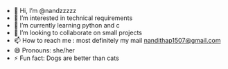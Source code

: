 - 👋 Hi, I’m @nandzzzzz
- 👀 I’m interested in technical requirements 
- 🌱 I’m currently learning python and c
- 💞️ I’m looking to collaborate on small projects 
- 📫 How to reach me : most definitely my mail nandithap1507@gmail.com
- 😄 Pronouns: she/her
- ⚡ Fun fact: Dogs are better than cats

<!---
nandzzzzz/nandzzzzz is a ✨ special ✨ repository because its `README.md` (this file) appears on your GitHub profile.
You can click the Preview link to take a look at your changes.
--->
